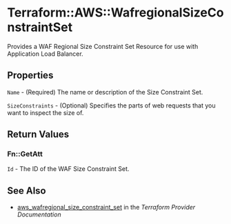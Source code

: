 # Terraform::AWS::WafregionalSizeConstraintSet

Provides a WAF Regional Size Constraint Set Resource for use with Application Load Balancer.

## Properties

`Name` - (Required) The name or description of the Size Constraint Set.

`SizeConstraints` - (Optional) Specifies the parts of web requests that you want to inspect the size of.


## Return Values

### Fn::GetAtt

`Id` - The ID of the WAF Size Constraint Set.

## See Also

* [aws_wafregional_size_constraint_set](https://www.terraform.io/docs/providers/aws/r/wafregional_size_constraint_set.html) in the _Terraform Provider Documentation_